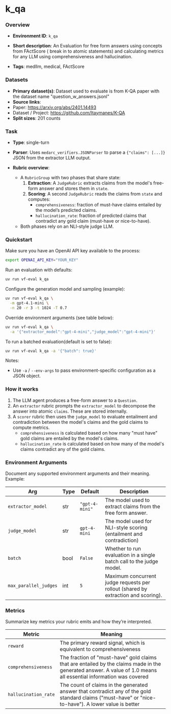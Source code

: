 # k_qa

### Overview
- **Environment ID**: `k_qa`
- **Short description**: An Evaluation for free form answers using concepts from FActScore ( break in to atomic statements) and calculating metrics for any LLM using comprehensiveness and hallucination.

- **Tags**: medllm, medical, FActScore 

### Datasets
- **Primary dataset(s)**: Dataset used to evaluate is from K-QA paper with the dataset name "question_w_answers.jsonl"
- **Source links**: 
 - Paper: https://arxiv.org/abs/2401.14493
 - Dataset / Project: https://github.com/Itaymanes/K-QA
- **Split sizes**: 201 counts

### Task
- **Type**: single-turn
- **Parser**: Uses `medarc_verifiers.JSONParser` to parse a `{"claims": [...]}` JSON from the extractor LLM output.

- **Rubric overview**:
  - A `RubricGroup` with two phases that share state:
    1.  **Extraction**: A `JudgeRubric` extracts claims from the model's free-form answer and stores them in `state`.
    2.  **Scoring**: A second `JudgeRubric` reads the claims from `state` and computes:
        - `comprehensiveness`: fraction of must-have claims entailed by the model’s predicted claims.
        - `hallucination_rate`: fraction of predicted claims that contradict any gold claim (must-have or nice-to-have).
  - Both phases rely on an NLI-style judge LLM.

### Quickstart

Make sure you have an OpenAI API key available to the process:
```bash
export OPENAI_API_KEY="YOUR_KEY"
```

Run an evaluation with defaults:
```bash
uv run vf-eval k_qa
```

Configure the generation model and sampling (example):
```bash
uv run vf-eval k_qa \
  -m gpt-4.1-mini \
  -n 20 -r 3 -t 1024 -T 0.7
```

Override environment arguments (see table below):
```bash
uv run vf-eval k_qa \
  -a '{"extractor_model":"gpt-4-mini","judge_model":"gpt-4-mini"}'
```

To run a batched evaluation(default is set to false):
```bash
uv run vf-eval k_qa -a '{"batch": true}'
```

Notes:
- Use `-a` / `--env-args` to pass environment-specific configuration as a JSON object.

### How it works 
1. The LLM agent produces a free-form answer to a `Question`.
2. An `extractor` rubric prompts the `extractor_model` to decompose the answer into atomic `claims`. These are stored internally.
3. A `scorer` rubric then uses the `judge_model` to evaluate entailment and contradiction between the model's claims and the gold claims to compute metrics.
   - `comprehensiveness` is calculated based on how many "must have" gold claims are entailed by the model's claims.
   - `hallucination_rate` is calculated based on how many of the model's claims contradict any of the gold claims.



### Environment Arguments
Document any supported environment arguments and their meaning. Example:

| Arg | Type | Default | Description |
| --- | ---- | ------- | ----------- |
| `extractor_model` | str | `"gpt-4-mini"` | The model used to extract claims from the free form answer. |
| `judge_model` | str | `gpt-4-mini` | The model used for NLI-style scoring (entailment and contradiction) |
| `batch` | bool | `False` | Whether to run evaluation in a single batch call to the judge model. |
| `max_parallel_judges` | int | `5` | Maximum concurrent judge requests per rollout (shared by extraction and scoring). |

### Metrics
Summarize key metrics your rubric emits and how they’re interpreted.

| Metric | Meaning |
| ------ | ------- |
| `reward` | The primary reward signal, which is equivalent to comprehensiveness |
| `comprehensiveness` | The fraction of "must-have" gold claims that are entailed by the claims made in the generated answer. A value of 1.0 means all essential information was covered |
| `hallucination_rate` | The count of claims in the generated answer that contradict any of the gold standard claims ("must-have" or "nice-to-have"). A lower value is better|

